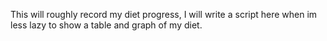 This will roughly record my diet progress, I will write a script here when im less lazy to show a table and graph of my diet.

